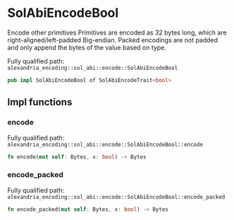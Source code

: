 # SolAbiEncodeBool

Encode other primitives Primitives are encoded as 32 bytes long, which are right-aligned/left-padded Big-endian. Packed encodings are not padded and only append the bytes of the value based on type.

Fully qualified path: `alexandria_encoding::sol_abi::encode::SolAbiEncodeBool`

```rust
pub impl SolAbiEncodeBool of SolAbiEncodeTrait<bool>
```

## Impl functions

### encode

Fully qualified path: `alexandria_encoding::sol_abi::encode::SolAbiEncodeBool::encode`

```rust
fn encode(mut self: Bytes, x: bool) -> Bytes
```

### encode_packed

Fully qualified path: `alexandria_encoding::sol_abi::encode::SolAbiEncodeBool::encode_packed`

```rust
fn encode_packed(mut self: Bytes, x: bool) -> Bytes
```

